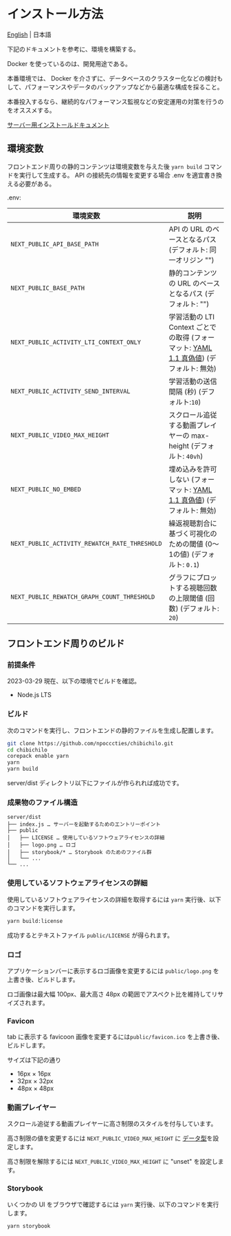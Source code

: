 # インストール方法

[English](INSTALL-en.md) | 日本語

下記のドキュメントを参考に、環境を構築する。

Docker を使っているのは、開発用途である。

本番環境では、 Docker を介さずに、データベースのクラスター化などの検討もして、パフォーマンスやデータのバックアップなどから最適な構成を採ること。

本番投入するなら、継続的なパフォーマンス監視などの安定運用の対策を行うのをオススメする。

[サーバー用インストールドキュメント](./server/README.md)

## 環境変数

フロントエンド周りの静的コンテンツは環境変数を与えた後 `yarn build` コマンドを実行して生成する。
API の接続先の情報を変更する場合 .env を適宜書き換える必要がある。

.env:

| 環境変数                                      | 説明                                                                                                                      |
| --------------------------------------------- | ------------------------------------------------------------------------------------------------------------------------- |
| `NEXT_PUBLIC_API_BASE_PATH`                   | API の URL のベースとなるパス (デフォルト: 同一オリジン "")                                                               |
| `NEXT_PUBLIC_BASE_PATH`                       | 静的コンテンツの URL のベースとなるパス (デフォルト: "")                                                                  |
| `NEXT_PUBLIC_ACTIVITY_LTI_CONTEXT_ONLY`       | 学習活動の LTI Context ごとでの取得 (フォーマット: [YAML 1.1 真偽値](https://yaml.org/type/bool.html)) (デフォルト: 無効) |
| `NEXT_PUBLIC_ACTIVITY_SEND_INTERVAL`          | 学習活動の送信間隔 (秒) (デフォルト:`10`)                                                                                 |
| `NEXT_PUBLIC_VIDEO_MAX_HEIGHT`                | スクロール追従する動画プレイヤーの max-height (デフォルト: `40vh`)                                                        |
| `NEXT_PUBLIC_NO_EMBED`                        | 埋め込みを許可しない (フォーマット: [YAML 1.1 真偽値](https://yaml.org/type/bool.html)) (デフォルト: 無効)                |
| `NEXT_PUBLIC_ACTIVITY_REWATCH_RATE_THRESHOLD` | 繰返視聴割合に基づく可視化のための閾値 (0〜1の値) (デフォルト: `0.1`)                                                     |
| `NEXT_PUBLIC_REWATCH_GRAPH_COUNT_THRESHOLD`   | グラフにプロットする視聴回数の上限閾値 (回数) (デフォルト: `20`)                                                          |

## フロントエンド周りのビルド

### 前提条件

2023-03-29 現在、以下の環境でビルドを確認。

- Node.js LTS

### ビルド

次のコマンドを実行し、フロントエンドの静的ファイルを生成し配置します。

```sh
git clone https://github.com/npocccties/chibichilo.git
cd chibichilo
corepack enable yarn
yarn
yarn build
```

server/dist ディレクトリ以下にファイルが作られれば成功です。

### 成果物のファイル構造

```
server/dist
├── index.js … サーバーを起動するためのエントリーポイント
├── public
│   ├── LICENSE … 使用しているソフトウェアライセンスの詳細
│   ├── logo.png … ロゴ
│   ├── storybook/* … Storybook のためのファイル群
│   └── ...
└── ...
```

### 使用しているソフトウェアライセンスの詳細

使用しているソフトウェアライセンスの詳細を取得するには `yarn` 実行後、以下のコマンドを実行します。

```sh
yarn build:license
```

成功するとテキストファイル `public/LICENSE` が得られます。

### ロゴ

アプリケーションバーに表示するロゴ画像を変更するには `public/logo.png` を上書き後、ビルドします。

ロゴ画像は最大幅 100px、最大高さ 48px の範囲でアスペクト比を維持してリサイズされます。

### Favicon

tab に表示する favicoon 画像を変更するには`public/favicon.ico` を上書き後、ビルドします。

サイズは下記の通り

- 16px × 16px
- 32px × 32px
- 48px × 48px

### 動画プレイヤー

スクロール追従する動画プレイヤーに高さ制限のスタイルを付与しています。

高さ制限の値を変更するには `NEXT_PUBLIC_VIDEO_MAX_HEIGHT` に [<length> データ型](https://developer.mozilla.org/ja/docs/Web/CSS/Length)を設定します。

高さ制限を解除するには `NEXT_PUBLIC_VIDEO_MAX_HEIGHT` に "unset" を設定します。

### Storybook

いくつかの UI をブラウザで確認するには `yarn` 実行後、以下のコマンドを実行します。

```sh
yarn storybook
```
